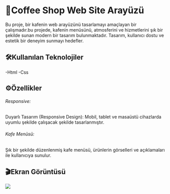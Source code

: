 <h1>🚀Coffee Shop Web Site Arayüzü</h1>

Bu proje, bir kafenin web arayüzünü tasarlamayı amaçlayan bir çalışmadır.bu projede, kafenin menüsünü, atmosferini ve hizmetlerini şık bir şekilde sunan modern bir tasarım bulunmaktadır. Tasarım, kullanıcı dostu ve estetik bir deneyim sunmayı hedefler.

<h2>🛠️Kullanılan Teknolojiler</h2>

-Html
-Css

<h2>⚙️Özellikler</h2>

<h6>Responsive:</h6>

Duyarlı Tasarım (Responsive Design): Mobil, tablet ve masaüstü cihazlarda uyumlu şekilde çalışacak şekilde tasarlanmıştır.

<h6>Kafe Menüsü:</h6>

Şık bir şekilde düzenlenmiş kafe menüsü, ürünlerin görselleri ve açıklamaları ile kullanıcıya sunulur.

<h2>🎬Ekran Görüntüsü</h2>

![](./assets/project.gif)

